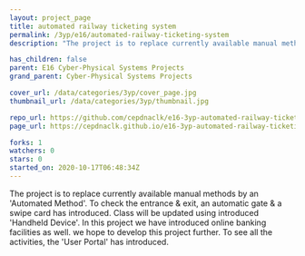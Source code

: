 ```yaml
---
layout: project_page
title: automated railway ticketing system
permalink: /3yp/e16/automated-railway-ticketing-system
description: "The project is to replace currently available manual methods by an 'Automated Method'. To check the entrance & exit, an automatic gate & a swipe card has introduced. Class will be updated using introduced 'Handheld Device'. In this project we have introduced online banking facilities as well. we hope to develop this project further. To see all the activities, the 'User Portal' has introduced.    "

has_children: false
parent: E16 Cyber-Physical Systems Projects
grand_parent: Cyber-Physical Systems Projects

cover_url: /data/categories/3yp/cover_page.jpg
thumbnail_url: /data/categories/3yp/thumbnail.jpg

repo_url: https://github.com/cepdnaclk/e16-3yp-automated-railway-ticketing-system
page_url: https://cepdnaclk.github.io/e16-3yp-automated-railway-ticketing-system

forks: 1
watchers: 0
stars: 0
started_on: 2020-10-17T06:48:34Z
---
```

The project is to replace currently available manual methods by an 'Automated Method'. To check the entrance & exit, an automatic gate & a swipe card has introduced. Class will be updated using introduced 'Handheld Device'. In this project we have introduced online banking facilities as well. we hope to develop this project further. To see all the activities, the 'User Portal' has introduced.    

